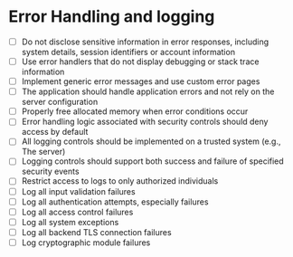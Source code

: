 # Error Handling and logging



- [ ] Do not disclose sensitive information in error responses, including system details, session identifiers
or account information
- [ ] Use error handlers that do not display debugging or stack trace information
- [ ] Implement generic error messages and use custom error pages
- [ ] The application should handle application errors and not rely on the server configuration
- [ ] Properly free allocated memory when error conditions occur
- [ ] Error handling logic associated with security controls should deny access by default
- [ ] All logging controls should be implemented on a trusted system (e.g., The server)
- [ ] Logging controls should support both success and failure of specified security events
- [ ] Restrict access to logs to only authorized individuals
- [ ] Log all input validation failures
- [ ] Log all authentication attempts, especially failures
- [ ] Log all access control failures
- [ ] Log all system exceptions
- [ ] Log all backend TLS connection failures
- [ ] Log cryptographic module failures